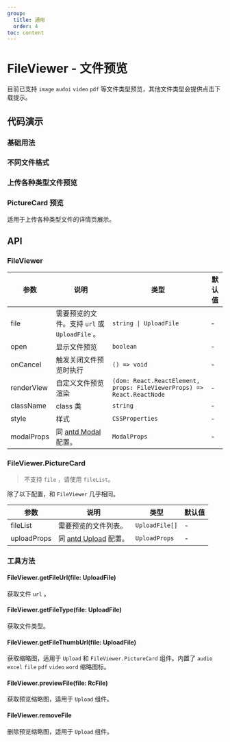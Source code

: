 ```yaml
---
group:
  title: 通用
  order: 4
toc: content
---
```


# FileViewer - 文件预览

目前已支持 `image` `audoi` `video` `pdf` 等文件类型预览，其他文件类型会提供点击下载提示。

## 代码演示

### 基础用法

<code src='./demos/basic.tsx'></code>

### 不同文件格式

<code src='./demos/multiple.tsx'></code>

### 上传各种类型文件预览

<code src='../biz-form/demos/upload-file-viewer.tsx'></code>

### PictureCard 预览

适用于上传各种类型文件的详情页展示。

<code src='./demos/upload.tsx'></code>

## API

### FileViewer

| 参数 | 说明 | 类型 | 默认值 |
| --- | --- | --- | --- |
| file | 需要预览的文件。支持 `url` 或 `UploadFile` 。 | `string \| UploadFile` | - |
| open | 显示文件预览 | `boolean` | - |
| onCancel | 触发关闭文件预览时执行 | `() => void` | - |
| renderView | 自定义文件预览渲染 | `(dom: React.ReactElement, props: FileViewerProps) => React.ReactNode` | - |
| className | class 类 | `string` | - |
| style | 样式 | `CSSProperties` | - |
| modalProps | 同 [antd Modal](https://ant.design/components/modal-cn#api) 配置。 | `ModalProps` | - |

### FileViewer.PictureCard

> 不支持 `file` ，请使用 `fileList`。

除了以下配置，和 `FileViewer` 几乎相同。

| 参数 | 说明 | 类型 | 默认值 |
| --- | --- | --- | --- |
| fileList | 需要预览的文件列表。 | `UploadFile[]` | - |
| uploadProps | 同 [antd Upload](https://ant.design/components/upload-cn#api) 配置。 | `UploadProps` | - |

### 工具方法

#### FileViewer.getFileUrl(file: UploadFile)

获取文件 `url` 。

#### FileViewer.getFileType(file: UploadFile)

获取文件类型。

#### FileViewer.getFileThumbUrl(file: UploadFile)

获取缩略图，适用于 `Upload` 和 `FileViewer.PictureCard` 组件。内置了 `audio` `excel` `file` `pdf` `video` `word` 缩略图标。

#### FileViewer.previewFile(file: RcFile)

获取预览缩略图，适用于 `Upload` 组件。

#### FileViewer.removeFile

删除预览缩略图，适用于 `Upload` 组件。
